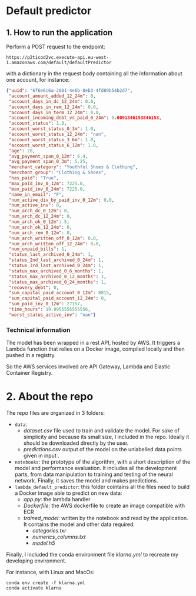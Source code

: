 # Default predictor

## 1. How to run the application
Perform a POST request to the endpoint: 

```https://p2ticod2vc.execute-api.eu-west-1.amazonaws.com/default/defaultPredictor```

with a dictionary in the request body containing all the information about one account, for instance:

```json
{"uuid": "6f6e6c6a-2081-4e6b-8eb3-4fd89b54b2d7",
 "account_amount_added_12_24m": 0,
 "account_days_in_dc_12_24m": 0.0,
 "account_days_in_rem_12_24m": 0.0,
 "account_days_in_term_12_24m": 0.0,
 "account_incoming_debt_vs_paid_0_24m": 0.0091346153846153,
 "account_status": 1.0,
 "account_worst_status_0_3m": 1.0,
 "account_worst_status_12_24m": "nan",
 "account_worst_status_3_6m": 1.0,
 "account_worst_status_6_12m": 1.0,
 "age": 20,
 "avg_payment_span_0_12m": 6.4,
 "avg_payment_span_0_3m": 5.25,
 "merchant_category": "Youthful Shoes & Clothing",
 "merchant_group": "Clothing & Shoes",
 "has_paid": "True",
 "max_paid_inv_0_12m": 7225.0,
 "max_paid_inv_0_24m": 7225.0,
 "name_in_email": "F",
 "num_active_div_by_paid_inv_0_12m": 0.0,
 "num_active_inv": 0,
 "num_arch_dc_0_12m": 0,
 "num_arch_dc_12_24m": 0,
 "num_arch_ok_0_12m": 5,
 "num_arch_ok_12_24m": 0,
 "num_arch_rem_0_12m": 0,
 "num_arch_written_off_0_12m": 0.0,
 "num_arch_written_off_12_24m": 0.0,
 "num_unpaid_bills": 1,
 "status_last_archived_0_24m": 1,
 "status_2nd_last_archived_0_24m": 1,
 "status_3rd_last_archived_0_24m": 1,
 "status_max_archived_0_6_months": 1,
 "status_max_archived_0_12_months": 1,
 "status_max_archived_0_24_months": 1,
 "recovery_debt": 0,
 "sum_capital_paid_account_0_12m": 8815,
 "sum_capital_paid_account_12_24m": 0,
 "sum_paid_inv_0_12m": 27157,
 "time_hours": 19.8955555555556,
 "worst_status_active_inv": "nan"}
```

### Technical information
The model has been wrapped in a rest API, hosted by AWS. It triggers a Lambda function that
relies on a Docker image, compiled locally and then pushed in a registry.

So the AWS services involved are API Gateway, Lambda and Elastic Container Registry.


# 2. About the repo
The repo files are organized in 3 folders:
- `data`:
  - *dataset.csv* file used to train and validate the model. 
    For sake of simplicity and because its small size, I included in the repo.
    Ideally it should be downloaded directly by the user.
  - *predictions.csv* output of the model on the unlabelled data points given in input .
- `notebooks`: the prototype of the algorithm, with a short description of the
model and performance evaluation. It includes all the development parts, from data manipulation
to training and testing of the neural network. Finally, it saves the model and makes predictions.
- `lambda_default_predictor`: this folder cointains all the files
need to build a Docker image able to predict on new data:
  - *app.py*: the lambda handler
  - *Dockerfile*: the AWS dockerfile to create an image compatible with ECR
  - *trained_model*:  written by the notebook and read by the application. It contains the model and
  other data required:
    - *categories.txr*
    - *numerics_columns.txt*
    - *model.h5*

Finally, I included the conda environment file *klarna.yml* to recreate
my developing environment.

For instance, with Linux and MacOs:
```console
conda env create -f klarna.yml
conda activate klarna 
```
